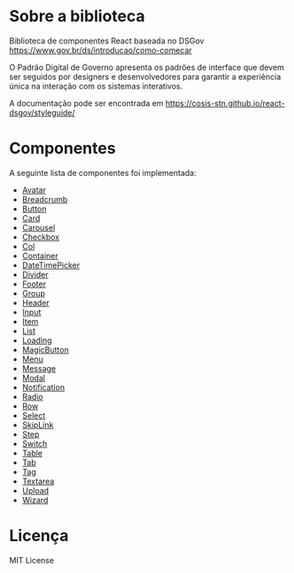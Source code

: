 # Sobre a biblioteca

Biblioteca de componentes React baseada no DSGov https://www.gov.br/ds/introducao/como-comecar

O Padrão Digital de Governo apresenta os padrões de interface que devem ser seguidos por designers e desenvolvedores para garantir a experiência única na interação com os sistemas interativos.

A documentação pode ser encontrada em https://cosis-stn.github.io/react-dsgov/styleguide/

# Componentes
A seguinte lista de componentes foi implementada:

- [Avatar](src/components/Avatar/Readme.md)
- [Breadcrumb](src/components/Breadcrumb/Readme.md)
- [Button](src/components/Button/Readme.md)
- [Card](src/components/Card/Readme.md)
- [Carousel](src/components/Carousel/Readme.md)
- [Checkbox](src/components/Checkbox/Readme.md)
- [Col](src/components/Col/Readme.md)
- [Container](src/components/Container/Readme.md)
- [DateTimePicker](src/components/DateTimePicker/Readme.md)
- [Divider](src/components/Divider/Readme.md)
- [Footer](src/components/Footer/Readme.md)
- [Group](src/components/Group/Readme.md)
- [Header](src/components/Header/Readme.md)
- [Input](src/components/Input/Readme.md)
- [Item](src/components/Item/Readme.md)
- [List](src/components/List/Readme.md)
- [Loading](src/components/Loading/Readme.md)
- [MagicButton](src/components/MagicButton/Readme.md)
- [Menu](src/components/Menu/Readme.md)
- [Message](src/components/Message/Readme.md)
- [Modal](src/components/Modal/Readme.md)
- [Notification](src/components/Notification/Readme.md)
- [Radio](src/components/Radio/Readme.md)
- [Row](src/components/Row/Readme.md)
- [Select](src/components/Select/Readme.md)
- [SkipLink](src/components/SkipLink/Readme.md)
- [Step](src/components/SkipLink/Step.md)
- [Switch](src/components/Switch/Readme.md)
- [Table](src/components/Table/Readme.md)
- [Tab](src/components/SkipLink/Tab.md)
- [Tag](src/components/Tag/Readme.md)
- [Textarea](src/components/Textarea/Readme.md)
- [Upload](src/components/Upload/Readme.md)
- [Wizard](src/components/Wizard/Readme.md)

# Licença
MIT License